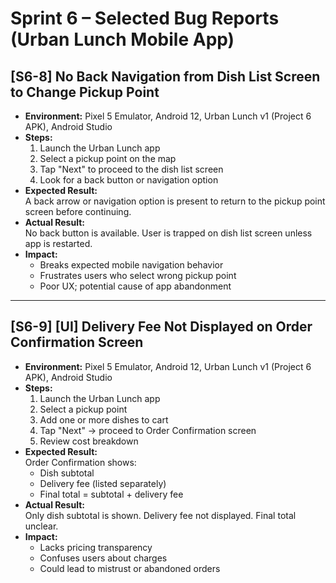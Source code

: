 # Sprint 6 – Selected Bug Reports (Urban Lunch Mobile App)

## [S6-8] No Back Navigation from Dish List Screen to Change Pickup Point
- **Environment:** Pixel 5 Emulator, Android 12, Urban Lunch v1 (Project 6 APK), Android Studio  
- **Steps:**  
  1. Launch the Urban Lunch app  
  2. Select a pickup point on the map  
  3. Tap "Next" to proceed to the dish list screen  
  4. Look for a back button or navigation option  
- **Expected Result:**  
  A back arrow or navigation option is present to return to the pickup point screen before continuing.  
- **Actual Result:**  
  No back button is available. User is trapped on dish list screen unless app is restarted.  
- **Impact:**  
  - Breaks expected mobile navigation behavior  
  - Frustrates users who select wrong pickup point  
  - Poor UX; potential cause of app abandonment  

---

## [S6-9] [UI] Delivery Fee Not Displayed on Order Confirmation Screen
- **Environment:** Pixel 5 Emulator, Android 12, Urban Lunch v1 (Project 6 APK), Android Studio  
- **Steps:**  
  1. Launch the Urban Lunch app  
  2. Select a pickup point  
  3. Add one or more dishes to cart  
  4. Tap "Next" → proceed to Order Confirmation screen  
  5. Review cost breakdown  
- **Expected Result:**  
  Order Confirmation shows:  
  - Dish subtotal  
  - Delivery fee (listed separately)  
  - Final total = subtotal + delivery fee  
- **Actual Result:**  
  Only dish subtotal is shown. Delivery fee not displayed. Final total unclear.  
- **Impact:**  
  - Lacks pricing transparency  
  - Confuses users about charges  
  - Could lead to mistrust or abandoned orders  
